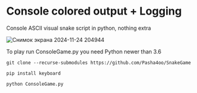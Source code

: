 # Сonsole colored output + Logging

Console ASCII visual snake script in python, nothing extra

![Снимок экрана 2024-11-24 204944](https://github.com/user-attachments/assets/357501a0-4d05-42be-9df4-4946b5b7e9f8)


To play run ConsoleGame.py you need Python newer than 3.6
```
git clone --recurse-submodules https://github.com/Pasha4oo/SnakeGame
```
```
pip install keyboard
```
```
python ConsoleGame.py
```
